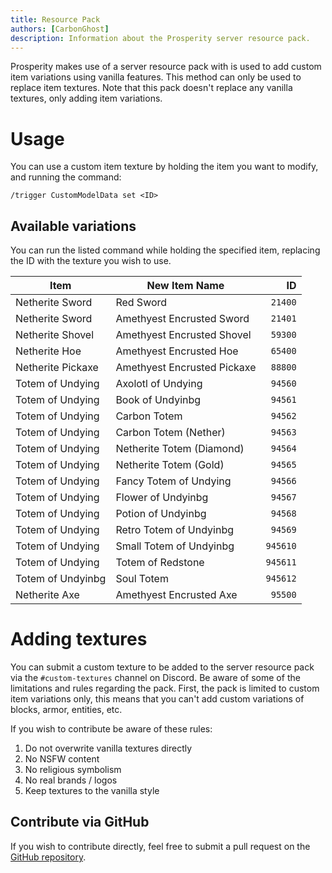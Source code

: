 ```yaml
---
title: Resource Pack
authors: [CarbonGhost]
description: Information about the Prosperity server resource pack.
---
```


Prosperity makes use of a server resource pack with is used to add custom item variations using vanilla features. This method can only be used to replace item textures. Note that this pack doesn't replace any vanilla textures, only adding item variations.

# Usage

You can use a custom item texture by holding the item you want to modify, and running the command:

```
/trigger CustomModelData set <ID>
```

## Available variations

You can run the listed command while holding the specified item, replacing the ID with the texture you wish to use.

| Item              | New Item Name               |       ID |
| ----------------- | --------------------------- | -------: |
| Netherite Sword   | Red Sword                   |  `21400` |
| Netherite Sword   | Amethyest Encrusted Sword   |  `21401` |
| Netherite Shovel  | Amethyest Encrusted Shovel  |  `59300` |
| Netherite Hoe     | Amethyest Encrusted Hoe     |  `65400` |
| Netherite Pickaxe | Amethyest Encrusted Pickaxe |  `88800` |
| Totem of Undying  | Axolotl of Undying          |  `94560` |
| Totem of Undying  | Book of Undyinbg            |  `94561` |
| Totem of Undying  | Carbon Totem                |  `94562` |
| Totem of Undying  | Carbon Totem (Nether)       |  `94563` |
| Totem of Undying  | Netherite Totem (Diamond)   |  `94564` |
| Totem of Undying  | Netherite Totem (Gold)      |  `94565` |
| Totem of Undying  | Fancy Totem of Undying      |  `94566` |
| Totem of Undying  | Flower of Undyinbg          |  `94567` |
| Totem of Undying  | Potion of Undyinbg          |  `94568` |
| Totem of Undying  | Retro Totem of Undyinbg     |  `94569` |
| Totem of Undying  | Small Totem of Undyinbg     | `945610` |
| Totem of Undying  | Totem of Redstone           | `945611` |
| Totem of Undyinbg | Soul Totem                  | `945612` |
| Netherite Axe     | Amethyest Encrusted Axe     |  `95500` |

# Adding textures

You can submit a custom texture to be added to the server resource pack via the `#custom-textures` channel on Discord. Be aware of some of the limitations and rules regarding the pack. First, the pack is limited to custom item variations only, this means that you can't add custom variations of blocks, armor, entities, etc.

If you wish to contribute be aware of these rules:

1. Do not overwrite vanilla textures directly
2. No NSFW content
3. No religious symbolism
4. No real brands / logos
5. Keep textures to the vanilla style

## Contribute via GitHub

If you wish to contribute directly, feel free to submit a pull request on the [GitHub repository](https://github.com/ProsperityMC/Prosperity-Resource-Pack).
